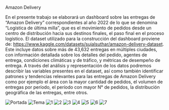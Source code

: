 Amazon Delivery

En el presente trabajo se elaborará un dashboard sobre las entregas de “Amazon Delivery”
correspondientes al año 2022 de lo que se denomina “Logística de última milla”, que es el
movimiento de pedidos desde un centro de distribución hacia sus destinos finales, el paso
final en el proceso logístico.
El dataset utilizado para la construcción del dashboard proviene de:
https://www.kaggle.com/datasets/sujalsuthar/amazon-delivery-dataset. Este incluye datos
sobre más de 43,632 entregas en múltiples ciudades, con información detallada sobre los
detalles del pedido, agentes de entrega, condiciones climáticas y de tráfico, y métricas de
desempeño de entrega.
A través del análisis y representación de los datos podremos describir las variables
presentes en el dataset, así como también identificar patrones y tendencias relevantes para
las entregas de Amazon Delivery como por ejemplo el área con la mayor cantidad de
pedidos, el volumen de entregas por período, el período con mayor N° de pedidos, la
distribución geográfica de las entregas, entre otros.

![Portada](https://github.com/user-attachments/assets/10e5a8dc-3b12-4207-9344-9057a8dd9e01)
![Tema](https://github.com/user-attachments/assets/c0604de3-19d1-4568-baf6-15dc9633aee7)
![1](https://github.com/user-attachments/assets/068a3a25-0ec6-4bc2-b4a7-3b27937dd78d)
![2](https://github.com/user-attachments/assets/39f600f4-ee5f-4f03-8c05-f8a63bca9d15)
![3](https://github.com/user-attachments/assets/680ed098-bb90-4626-b9ef-3176f05f2e6f)
![4](https://github.com/user-attachments/assets/1570e533-b748-4d0b-9836-de0f91f3431b)
![5](https://github.com/user-attachments/assets/b120e277-7588-4ee9-bf5f-dbd7ad45a7a6)
![6](https://github.com/user-attachments/assets/d68ee846-a77d-4ed7-9639-0671cc760fd7)
![7](https://github.com/user-attachments/assets/83844e46-f413-47eb-95b3-27b6dc8c388b)
